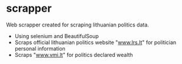 # scrapper
Web scrapper created for scraping lithuanian politics data.
- Using selenium and BeautifulSoup
- Scraps official lithuanian politics website "www.lrs.lt" for politician personal information
- Scraps "www.vmi.lt" for politics declared wealth
